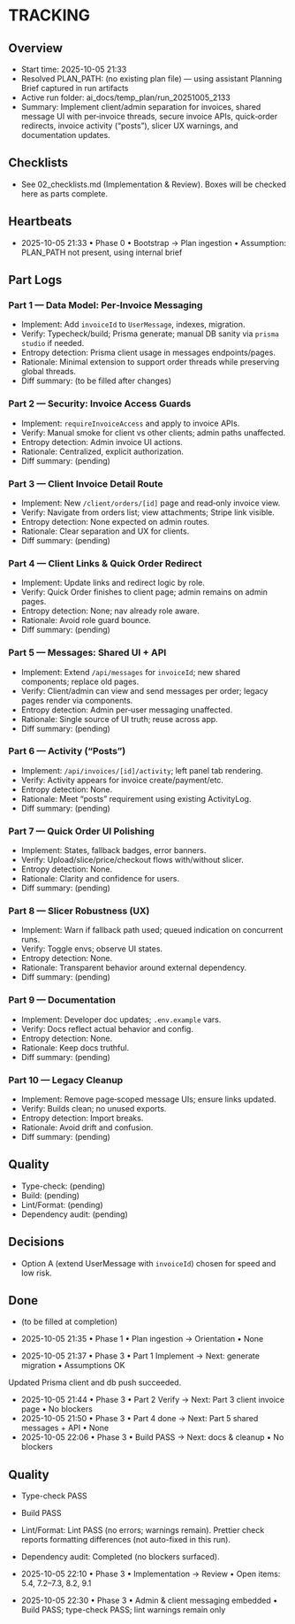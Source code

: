 # TRACKING

## Overview
- Start time: 2025-10-05 21:33
- Resolved PLAN_PATH: (no existing plan file) — using assistant Planning Brief captured in run artifacts
- Active run folder: ai_docs/temp_plan/run_20251005_2133
- Summary: Implement client/admin separation for invoices, shared message UI with per‑invoice threads, secure invoice APIs, quick‑order redirects, invoice activity (“posts”), slicer UX warnings, and documentation updates.

## Checklists
- See 02_checklists.md (Implementation & Review). Boxes will be checked here as parts complete.

## Heartbeats
- 2025-10-05 21:33 • Phase 0 • Bootstrap → Plan ingestion • Assumption: PLAN_PATH not present, using internal brief

## Part Logs

### Part 1 — Data Model: Per‑Invoice Messaging
- Implement: Add `invoiceId` to `UserMessage`, indexes, migration.
- Verify: Typecheck/build; Prisma generate; manual DB sanity via `prisma studio` if needed.
- Entropy detection: Prisma client usage in messages endpoints/pages.
- Rationale: Minimal extension to support order threads while preserving global threads.
- Diff summary: (to be filled after changes)

### Part 2 — Security: Invoice Access Guards
- Implement: `requireInvoiceAccess` and apply to invoice APIs.
- Verify: Manual smoke for client vs other clients; admin paths unaffected.
- Entropy detection: Admin invoice UI actions.
- Rationale: Centralized, explicit authorization.
- Diff summary: (pending)

### Part 3 — Client Invoice Detail Route
- Implement: New `/client/orders/[id]` page and read‑only invoice view.
- Verify: Navigate from orders list; view attachments; Stripe link visible.
- Entropy detection: None expected on admin routes.
- Rationale: Clear separation and UX for clients.
- Diff summary: (pending)

### Part 4 — Client Links & Quick Order Redirect
- Implement: Update links and redirect logic by role.
- Verify: Quick Order finishes to client page; admin remains on admin pages.
- Entropy detection: None; nav already role aware.
- Rationale: Avoid role guard bounce.
- Diff summary: (pending)

### Part 5 — Messages: Shared UI + API
- Implement: Extend `/api/messages` for `invoiceId`; new shared components; replace old pages.
- Verify: Client/admin can view and send messages per order; legacy pages render via components.
- Entropy detection: Admin per‑user messaging unaffected.
- Rationale: Single source of UI truth; reuse across app.
- Diff summary: (pending)

### Part 6 — Activity (“Posts”)
- Implement: `/api/invoices/[id]/activity`; left panel tab rendering.
- Verify: Activity appears for invoice create/payment/etc.
- Entropy detection: None.
- Rationale: Meet “posts” requirement using existing ActivityLog.
- Diff summary: (pending)

### Part 7 — Quick Order UI Polishing
- Implement: States, fallback badges, error banners.
- Verify: Upload/slice/price/checkout flows with/without slicer.
- Entropy detection: None.
- Rationale: Clarity and confidence for users.
- Diff summary: (pending)

### Part 8 — Slicer Robustness (UX)
- Implement: Warn if fallback path used; queued indication on concurrent runs.
- Verify: Toggle envs; observe UI states.
- Entropy detection: None.
- Rationale: Transparent behavior around external dependency.
- Diff summary: (pending)

### Part 9 — Documentation
- Implement: Developer doc updates; `.env.example` vars.
- Verify: Docs reflect actual behavior and config.
- Entropy detection: None.
- Rationale: Keep docs truthful.
- Diff summary: (pending)

### Part 10 — Legacy Cleanup
- Implement: Remove page‑scoped message UIs; ensure links updated.
- Verify: Builds clean; no unused exports.
- Entropy detection: Import breaks.
- Rationale: Avoid drift and confusion.
- Diff summary: (pending)

## Quality
- Type-check: (pending)
- Build: (pending)
- Lint/Format: (pending)
- Dependency audit: (pending)

## Decisions
- Option A (extend UserMessage with `invoiceId`) chosen for speed and low risk.

## Done
- (to be filled at completion)
- 2025-10-05 21:35 • Phase 1 • Plan ingestion → Orientation • None

- 2025-10-05 21:37 • Phase 3 • Part 1 Implement → Next: generate migration • Assumptions OK

Updated Prisma client and db push succeeded.
- 2025-10-05 21:44 • Phase 3 • Part 2 Verify → Next: Part 3 client invoice page • No blockers
- 2025-10-05 21:50 • Phase 3 • Part 4 done → Next: Part 5 shared messages + API • None
- 2025-10-05 22:06 • Phase 3 • Build PASS → Next: docs & cleanup • No blockers

## Quality
- Type-check PASS
- Build PASS
- Lint/Format: Lint PASS (no errors; warnings remain). Prettier check reports formatting differences (not auto-fixed in this run).
- Dependency audit: Completed (no blockers surfaced).

- 2025-10-05 22:10 • Phase 3 • Implementation → Review • Open items: 5.4, 7.2–7.3, 8.2, 9.1
- 2025-10-05 22:30 • Phase 3 • Admin & client messaging embedded • Build PASS; type-check PASS; lint warnings remain only
